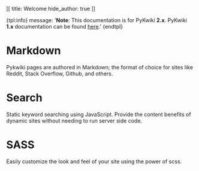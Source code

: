[[
title: Welcome
hide_author: true
]]

{tpl:info}
message: '<b>Note</b>: This documentation is for PyKwiki <b>2.x</b>.
    PyKwiki <b>1.x</b> documentation can be found <a href="http://pykwiki-classic.nullism.com">here</a>.'
{endtpl}

<div class="row">
    <div class="col col-4"><h1>Markdown</h1>
        <p>Pykwiki pages are authored in Markdown; 
        the format of choice for sites like Reddit,
        Stack Overflow, Github, and others.</p>
    </div>
    <div class="col col-4"><h1>Search</h1>
        <p>Static keyword searching using JavaScript.
        Provide the content benefits of dynamic sites 
        without needing to run server side code.</p>
    </div>
    <div class="col col-4"><h1>SASS</h1>
        <p>Easily customize the look and feel of your
        site using the power of scss.</p>
    </div>
</div>



